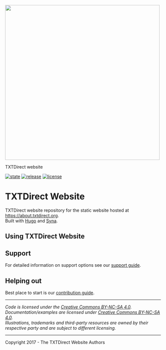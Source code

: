 <a href='https://about.txtdirect.org'><img src='https://github.com/txtdirect/website/blob/master/static/images/logo.svg' width='500'/></a>

TXTDirect website

 [![state](https://img.shields.io/badge/state-stable-green.svg)]() [![release](https://img.shields.io/github/release/txtdirect/website.svg)](https://github.com/txtdirect/website/releases) [![license](https://img.shields.io/github/license/txtdirect/website.svg)](LICENSE)



# TXTDirect Website
TXTDirect website repository for the static website hosted at https://about.txtdirect.org.  
Built with [Hugo](https://gohugo.io) and [Syna](https://github.com/okkur/syna).

## Using TXTDirect Website


## Support
For detailed information on support options see our [support guide](/SUPPORT.md).

## Helping out
Best place to start is our [contribution guide](/CONTRIBUTING.md).

----

*Code is licensed under the [Creative Commons BY-NC-SA 4.0](/LICENSE).*  
*Documentation/examples are licensed under [Creative Commons BY-NC-SA 4.0](/docs/LICENSE).*  
*Illustrations, trademarks and third-party resources are owned by their respective party and are subject to different licensing.*

---

Copyright 2017 - The TXTDirect Website Authors

